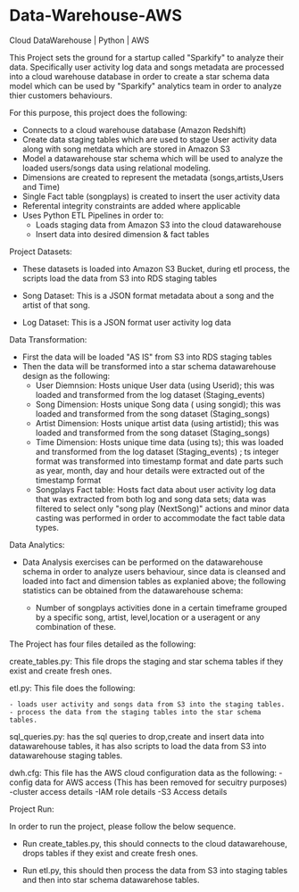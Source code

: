 # Data-Warehouse-AWS
Cloud DataWarehouse | Python | AWS

This Project sets the ground for a startup called "Sparkify" to analyze their data. Specifically user activity log data and songs metadata are processed into a cloud warehouse database in order to create a star schema data model which can be used by "Sparkify" analytics team in order to analyze thier customers behaviours.

For this purpose, this project does the following:

- Connects to a cloud warehouse database (Amazon Redshift)
- Create data staging tables which are used to stage User activity data along with song metdata which are stored in Amazon S3
- Model a datawarehouse star schema which will be used to analyze the loaded users/songs data using relational modeling.
- Dimensions are created to represent the metadata (songs,artists,Users and Time)
- Single Fact table (songplays) is created to insert the user activity data
- Referental integrity constraints are added where applicable
- Uses Python ETL Pipelines in order to:
   - Loads staging data from Amazon S3 into the cloud datawarehouse 
   - Insert data into desired dimension & fact tables
  
Project Datasets:
 
- These datasets is loaded into Amazon S3 Bucket, during etl process, the scripts load the data from S3 into RDS staging tables

- Song Dataset: This is a JSON format metadata about a song and the artist of that song. 
- Log Dataset: This is a JSON format user activity log data 

Data Transformation:

- First the data will be loaded "AS IS" from S3 into RDS staging tables
- Then the data will be transformed into a star schema datawarehouse design as the following:
     - User Diemnsion: Hosts unique User data (using Userid); this was loaded and transformed from the log dataset (Staging_events)
     - Song Dimension: Hosts unique Song data ( using songid); this was loaded and transformed from the song dataset (Staging_songs) 
     - Artist Dimension: Hosts unique artist data (using artistid); this was loaded and transformed from the song dataset (Staging_songs) 
     - Time Dimension: Hosts unique time data (using ts); this was loaded and transformed from the log dataset (Staging_events) ; ts integer format was        transformed into timestamp format and date parts such as year, month, day and hour details were extracted out of the timestamp format
     - Songplays Fact table: Hosts fact data about user activity log data that was extracted from both log and song data sets; data was filtered to            select only "song play (NextSong)" actions and minor data casting was performed in order to accommodate the fact table data types.

Data Analytics:

- Data Analysis exercises can be performed on the datawarehouse schema in order to analyze users behaviour, since data is cleansed and loaded into fact and dimension tables as explanied above; the following statistics can be obtained from the datawarehouse schema:

    - Number of songplays activities done in a certain timeframe grouped by a specific song, artist, level,location or a useragent or any combination         of these.
    

The Project has four files detailed as the following:

create_tables.py: This file drops the staging and star schema tables if they exist and create fresh ones.

etl.py: This file does the following:

    - loads user activity and songs data from S3 into the staging tables.
    - process the data from the staging tables into the star schema tables. 

sql_queries.py: has the sql queries to drop,create and insert data into datawarehouse tables, it has also scripts to load the data from S3 into datawarehouse staging tables.

dwh.cfg: This file has the AWS cloud configuration data as the following:
    -config data for AWS access (This has been removed for secuitry purposes)
    -cluster access details
    -IAM role details
    -S3 Access details

Project Run:

In order to run the project, please follow the below sequence.

- Run create_tables.py, this should connects to the cloud datawarehouse, drops tables if they exist and create fresh ones.

- Run etl.py, this should then process the data from S3 into staging tables and then into star schema datawarehose tables.

